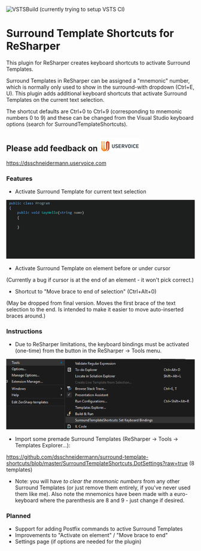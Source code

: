 ![VSTSBuild](https://dsschneidermann.visualstudio.com/_apis/public/build/definitions/9c6257ec-b14d-4d32-bb10-b4e149d54fc2/6/badge)
 (currently trying to setup VSTS CI)
 
# Surround Template Shortcuts for ReSharper

This plugin for ReSharper creates keyboard shortcuts to activate Surround Templates.

Surround Templates in ReSharper can be assigned a "mnemonic" number, which is normally only used to show in the surround-with dropdown (Ctrl+E, U). This plugin adds additional keyboard shortcuts that activate Surround Templates on the current text selection.

The shortcut defaults are Ctrl+0 to Ctrl+9 (corresponding to mnemonic numbers 0 to 9) and these can be changed from the Visual Studio keyboard options (search for SurroundTemplateShortcuts).

## Please add feedback on ![UserVoice](./images/UserVoiceLogoWithMargin.png?raw=true)
https://dsschneidermann.uservoice.com

### Features

- Activate Surround Template for current text selection

![Example](./images/SurroundExample.gif?raw=true)

- Activate Surround Template on element before or under cursor

(Currently a bug if cursor is at the end of an element - it won't pick correct.)

- Shortcut to "Move brace to end of selection" (Ctrl+Alt+0)

(May be dropped from final version. Moves the first brace of the text selection to the end. Is intended to make it easier to move auto-inserted braces around.)

### Instructions

- Due to ReSharper limitations, the keyboard bindings must be activated (one-time) from the button in the ReSharper -> Tools menu.

![Example](./images/KeyboardShortcutsButton.png?raw=true)

- Import some premade Surround Templates (ReSharper -> Tools -> Templates Explorer...):

https://github.com/dsschneidermann/surround-template-shortcuts/blob/master/SurroundTemplateShortcuts.DotSettings?raw=true (8 templates)

- Note: you will have *to clear the mnemonic numbers* from any other Surround Templates (or just remove them entirely, if you've never used them like me). Also note the mnemonics have been made with a euro-keyboard where the parenthesis are 8 and 9 - just change if desired.

### Planned

- Support for adding Postfix commands to active Surround Templates
- Improvements to "Activate on element" / "Move brace to end"
- Settings page (if options are needed for the plugin)
